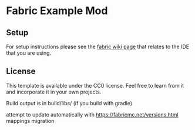 # Fabric Example Mod

## Setup

For setup instructions please see the [fabric wiki page](https://fabricmc.net/wiki/tutorial:setup) that relates to the IDE that you are using.

## License

This template is available under the CC0 license. Feel free to learn from it and incorporate it in your own projects.


Build output is in build/libs/ (if you build with gradle)

attempt to update automatically with
https://fabricmc.net/versions.html mappings migration
